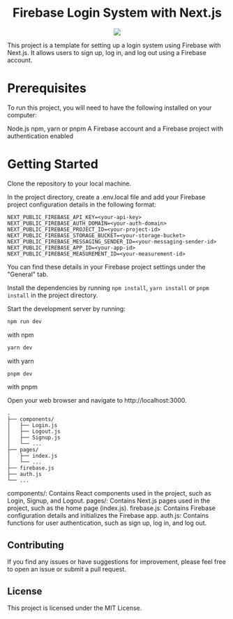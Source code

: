 <h1 align="center">Firebase Login System with Next.js</h1>

<p align="center">
  <a href="https://skillicons.dev">
    <img src="https://skillicons.dev/icons?i=tailwind,react,next,nodejs,firebase" />
  </a>
</p>

This project is a template for setting up a login system using Firebase with Next.js. It allows users to sign up, log in, and log out using a Firebase account.

# Prerequisites
To run this project, you will need to have the following installed on your computer:

Node.js
npm, yarn or pnpm
A Firebase account and a Firebase project with authentication enabled

# Getting Started
Clone the repository to your local machine.

In the project directory, create a .env.local file and add your Firebase project configuration details in the following format:

```
NEXT_PUBLIC_FIREBASE_API_KEY=<your-api-key>
NEXT_PUBLIC_FIREBASE_AUTH_DOMAIN=<your-auth-domain>
NEXT_PUBLIC_FIREBASE_PROJECT_ID=<your-project-id>
NEXT_PUBLIC_FIREBASE_STORAGE_BUCKET=<your-storage-bucket>
NEXT_PUBLIC_FIREBASE_MESSAGING_SENDER_ID=<your-messaging-sender-id>
NEXT_PUBLIC_FIREBASE_APP_ID=<your-app-id>
NEXT_PUBLIC_FIREBASE_MEASUREMENT_ID=<your-measurement-id>
```

You can find these details in your Firebase project settings under the "General" tab.

Install the dependencies by running `npm install`,  `yarn install` or `pnpm install` in the project directory.

Start the development server by running:
``` bash
npm run dev
``` 
with npm

``` bash
yarn dev
``` 
with yarn

``` bash
pnpm dev
``` 
with pnpm


Open your web browser and navigate to http://localhost:3000.

```
.
├── components/
│   ├── Login.js
│   ├── Logout.js
│   ├── Signup.js
│   └── ...
├── pages/
│   ├── index.js
│   └── ...
├── firebase.js
├── auth.js
└── ...
```

components/: Contains React components used in the project, such as Login, Signup, and Logout.
pages/: Contains Next.js pages used in the project, such as the home page (index.js).
firebase.js: Contains Firebase configuration details and initializes the Firebase app.
auth.js: Contains functions for user authentication, such as sign up, log in, and log out.

## Contributing
If you find any issues or have suggestions for improvement, please feel free to open an issue or submit a pull request.

## License
This project is licensed under the MIT License.
